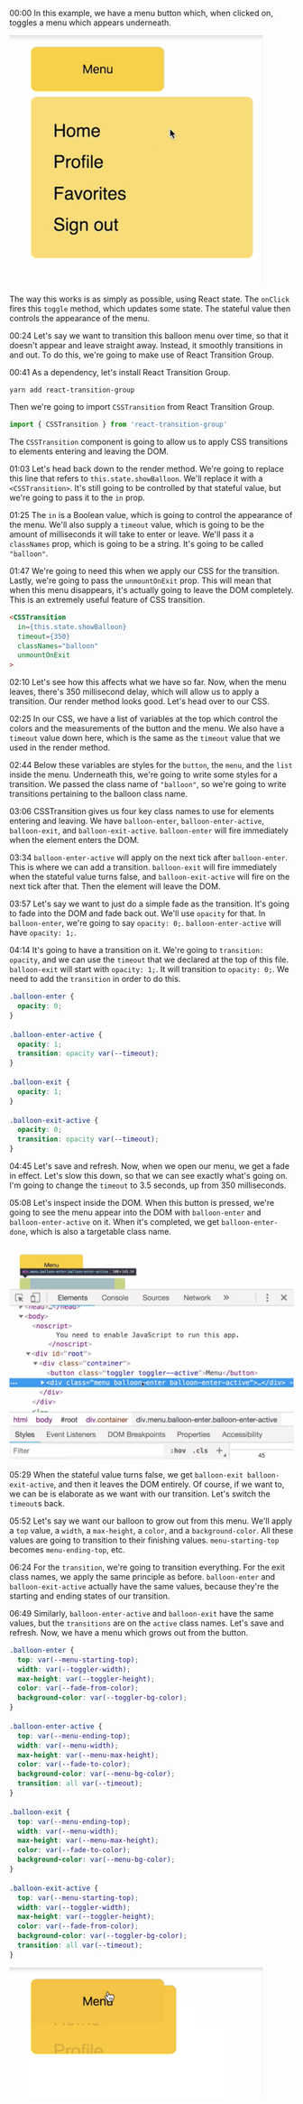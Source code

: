  00:00 In this example, we have a menu button which, when clicked on, toggles a menu which appears underneath. 
 
 ![Menu Dropdown](../images/react-transition-a-react-component-using-css-with-rtg-s-csstransition-component-menu-dropdown.png)
 
 The way this works is as simply as possible, using React state. The `onClick` fires this `toggle` method, which updates some state. The stateful value then controls the appearance of the menu.

00:24 Let's say we want to transition this balloon menu over time, so that it doesn't appear and leave straight away. Instead, it smoothly transitions in and out. To do this, we're going to make use of React Transition Group.

00:41 As a dependency, let's install React Transition Group. 

```
yarn add react-transition-group
```

Then we're going to import `CSSTransition` from React Transition Group. 

```js
import { CSSTransition } from 'react-transition-group'
```

The `CSSTransition` component is going to allow us to apply CSS transitions to elements entering and leaving the DOM.

01:03 Let's head back down to the render method. We're going to replace this line that refers to `this.state.showBalloon`. We'll replace it with a `<CSSTransition>`. It's still going to be controlled by that stateful value, but we're going to pass it to the `in` prop.

01:25 The `in` is a Boolean value, which is going to control the appearance of the menu. We'll also supply a `timeout` value, which is going to be the amount of milliseconds it will take to enter or leave. We'll pass it a `classNames` prop, which is going to be a string. It's going to be called `"balloon"`.

01:47 We're going to need this when we apply our CSS for the transition. Lastly, we're going to pass the `unmountOnExit` prop. This will mean that when this menu disappears, it's actually going to leave the DOM completely. This is an extremely useful feature of CSS transition.

```html
<CSSTransition
  in={this.state.showBalloon}
  timeout={350}
  classNames="balloon"
  unmountOnExit
>
```

02:10 Let's see how this affects what we have so far. Now, when the menu leaves, there's 350 millisecond delay, which will allow us to apply a transition. Our render method looks good. Let's head over to our CSS.

02:25 In our CSS, we have a list of variables at the top which control the colors and the measurements of the button and the menu. We also have a `timeout` value down here, which is the same as the `timeout` value that we used in the render method.

02:44 Below these variables are styles for the `button`, the `menu`, and the `list` inside the menu. Underneath this, we're going to write some styles for a transition. We passed the class name of `"balloon"`, so we're going to write transitions pertaining to the balloon class name.

03:06 CSSTransition gives us four key class names to use for elements entering and leaving. We have `balloon-enter`, `balloon-enter-active`, `balloon-exit`, and `balloon-exit-active`. `balloon-enter` will fire immediately when the element enters the DOM.

03:34 `balloon-enter-active` will apply on the next tick after `balloon-enter`. This is where we can add a transition. `balloon-exit` will fire immediately when the stateful value turns false, and `balloon-exit-active` will fire on the next tick after that. Then the element will leave the DOM.

03:57 Let's say we want to just do a simple fade as the transition. It's going to fade into the DOM and fade back out. We'll use `opacity` for that. In `balloon-enter`, we're going to say `opacity: 0;`. `balloon-enter-active` will have `opacity: 1;`.

04:14 It's going to have a transition on it. We're going to `transition: opacity`, and we can use the `timeout` that we declared at the top of this file. `balloon-exit` will start with `opacity: 1;`. It will transition to `opacity: 0;`. We need to add the `transition` in order to do this.

```css
.balloon-enter {
  opacity: 0;
}

.balloon-enter-active {
  opacity: 1;
  transition: opacity var(--timeout);
}

.balloon-exit {
  opacity: 1;
}

.balloon-exit-active {
  opacity: 0;
  transition: opacity var(--timeout);
}
```

04:45 Let's save and refresh. Now, when we open our menu, we get a fade in effect. Let's slow this down, so that we can see exactly what's going on. I'm going to change the `timeout` to 3.5 seconds, up from 350 milliseconds.

05:08 Let's inspect inside the DOM. When this button is pressed, we're going to see the menu appear into the DOM with `balloon-enter` and `balloon-enter-active` on it. When it's completed, we get `balloon-enter-done`, which is also a targetable class name.

![Menu In The Dom](../images/react-transition-a-react-component-using-css-with-rtg-s-csstransition-component-menu-in-the-dom.png)

05:29 When the stateful value turns false, we get `balloon-exit balloon-exit-active`, and then it leaves the DOM entirely. Of course, if we want to, we can be is elaborate as we want with our transition. Let's switch the `timeout`s back.

05:52 Let's say we want our balloon to grow out from this menu. We'll apply a `top` value, a `width`, a `max-height`, a `color`, and a `background-color`. All these values are going to transition to their finishing values. `menu-starting-top` becomes `menu-ending-top`, etc.

06:24 For the `transition`, we're going to transition everything. For the exit class names, we apply the same principle as before. `balloon-enter` and `balloon-exit-active` actually have the same values, because they're the starting and ending states of our transition.

06:49 Similarly, `balloon-enter-active` and `balloon-exit` have the same values, but the `transitions` are on the `active` class names. Let's save and refresh. Now, we have a menu which grows out from the button.

```css
.balloon-enter {
  top: var(--menu-starting-top);
  width: var(--toggler-width);
  max-height: var(--toggler-height);
  color: var(--fade-from-color);
  background-color: var(--toggler-bg-color);
}

.balloon-enter-active {
  top: var(--menu-ending-top);
  width: var(--menu-width);
  max-height: var(--menu-max-height);
  color: var(--fade-to-color);
  background-color: var(--menu-bg-color);
  transition: all var(--timeout);
}

.balloon-exit {
  top: var(--menu-ending-top);
  width: var(--menu-width);
  max-height: var(--menu-max-height);
  color: var(--fade-to-color);
  background-color: var(--menu-bg-color);
}

.balloon-exit-active {
  top: var(--menu-starting-top);
  width: var(--toggler-width);
  max-height: var(--toggler-height);
  color: var(--fade-from-color);
  background-color: var(--toggler-bg-color);
  transition: all var(--timeout);
}
```

![Growing Menu](../images/react-transition-a-react-component-using-css-with-rtg-s-csstransition-component-growing-menu.png)